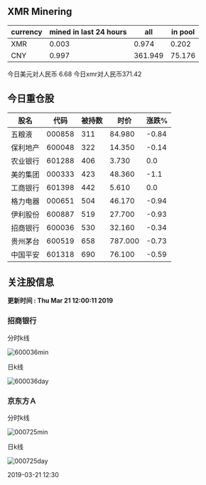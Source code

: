 ## XMR Minering

|currency|mined in last 24 hours|all|in pool|
|---|---|---|---|
|XMR|0.003|0.974|0.202|
|CNY|0.997|361.949|75.176|

今日美元对人民币 6.68	今日xmr对人民币371.42


## 今日重仓股 

|股名|代码|被持数|时价|涨跌%|
|---|---|---|---|---|
|五粮液|000858|311|84.980|-0.84|
|保利地产|600048|322|14.350|-0.14|
|农业银行|601288|406|3.730|0.0|
|美的集团|000333|423|48.360|-1.1|
|工商银行|601398|442|5.610|0.0|
|格力电器|000651|504|46.170|-0.94|
|伊利股份|600887|519|27.700|-0.93|
|招商银行|600036|530|32.160|-0.34|
|贵州茅台|600519|658|787.000|-0.73|
|中国平安|601318|690|76.100|-0.59|

## 关注股信息
**更新时间 : Thu Mar 21 12:00:11 2019**
### 招商银行 
分时k线

![600036min](http://image.sinajs.cn/newchart/min/n/sh600036.gif)

日k线

![600036day](http://image.sinajs.cn/newchart/daily/n/sh600036.gif)

### 京东方Ａ 
分时k线

![000725min](http://image.sinajs.cn/newchart/min/n/sz000725.gif)

日k线

![000725day](http://image.sinajs.cn/newchart/daily/n/sz000725.gif)

2019-03-21 12:30